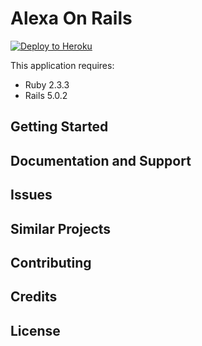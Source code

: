 Alexa On Rails
================

[![Deploy to Heroku](https://www.herokucdn.com/deploy/button.png)](https://heroku.com/deploy)

This application requires:

- Ruby 2.3.3
- Rails 5.0.2

Getting Started
---------------

Documentation and Support
-------------------------

Issues
-------------

Similar Projects
----------------

Contributing
------------

Credits
-------

License
-------
